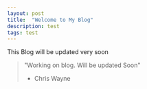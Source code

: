 ```yaml
---
layout: post
title:  "Welcome to My Blog"
description: test
tags: test
---
```

This Blog will be updated very soon

> "Working on blog. Will be updated Soon"
>
>   - Chris Wayne

